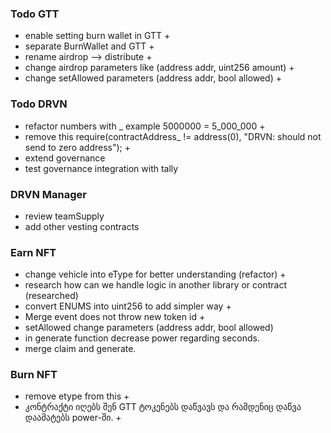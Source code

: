 ###  Todo GTT
- enable setting burn wallet in GTT +
- separate BurnWallet and GTT +
- rename airdrop --> distribute +
- change airdrop parameters like (address addr, uint256 amount) +
- change setAllowed parameters (address addr, bool allowed) +

###  Todo DRVN
- refactor numbers with _ example 5000000 = 5_000_000 + 
- remove this require(contractAddress_ != address(0), "DRVN: should not send to zero address");  +
- extend governance
- test governance  integration with tally

### DRVN Manager
- review teamSupply
- add other vesting contracts 


### Earn NFT
- change vehicle into eType for better understanding (refactor) +
- research how can we handle logic in another library or contract (researched)
- convert ENUMS into uint256 to add simpler way +
- Merge event does not throw new token id +
- setAllowed change parameters (address addr, bool allowed)
- in generate function decrease power regarding seconds.
- merge claim and generate.


### Burn NFT
- remove etype from this + 
- კონტრაქტი იღებს შენ GTT ტოკენებს დაწვავს და რამდენიც დაწვა დაამატებს power-ში. +
